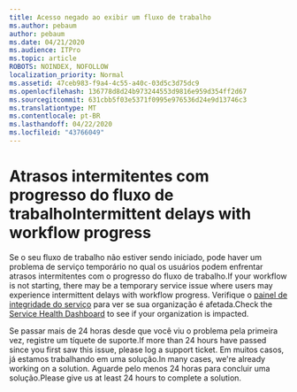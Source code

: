 ```yaml
---
title: Acesso negado ao exibir um fluxo de trabalho
ms.author: pebaum
author: pebaum
ms.date: 04/21/2020
ms.audience: ITPro
ms.topic: article
ROBOTS: NOINDEX, NOFOLLOW
localization_priority: Normal
ms.assetid: 47ceb983-f9a4-4c55-a40c-03d5c3d75dc9
ms.openlocfilehash: 136778d8d24b973244553d9816e959d354ff2d67
ms.sourcegitcommit: 631cbb5f03e5371f0995e976536d24e9d13746c3
ms.translationtype: MT
ms.contentlocale: pt-BR
ms.lasthandoff: 04/22/2020
ms.locfileid: "43766049"
---
```

# <a name="intermittent-delays-with-workflow-progress"></a><span data-ttu-id="4d55b-102">Atrasos intermitentes com progresso do fluxo de trabalho</span><span class="sxs-lookup"><span data-stu-id="4d55b-102">Intermittent delays with workflow progress</span></span>

<span data-ttu-id="4d55b-103">Se o seu fluxo de trabalho não estiver sendo iniciado, pode haver um problema de serviço temporário no qual os usuários podem enfrentar atrasos intermitentes com o progresso do fluxo de trabalho.</span><span class="sxs-lookup"><span data-stu-id="4d55b-103">If your workflow is not starting, there may be a temporary service issue where users may experience intermittent delays with workflow progress.</span></span> <span data-ttu-id="4d55b-104">Verifique o [painel de integridade do serviço](https://admin.microsoft.com/AdminPortal/Home#/servicehealth) para ver se sua organização é afetada.</span><span class="sxs-lookup"><span data-stu-id="4d55b-104">Check the [Service Health Dashboard](https://admin.microsoft.com/AdminPortal/Home#/servicehealth) to see if your organization is impacted.</span></span> 

<span data-ttu-id="4d55b-105">Se passar mais de 24 horas desde que você viu o problema pela primeira vez, registre um tíquete de suporte.</span><span class="sxs-lookup"><span data-stu-id="4d55b-105">If more than 24 hours have passed since you first saw this issue, please log a support ticket.</span></span> <span data-ttu-id="4d55b-106">Em muitos casos, já estamos trabalhando em uma solução.</span><span class="sxs-lookup"><span data-stu-id="4d55b-106">In many cases, we're already working on a solution.</span></span> <span data-ttu-id="4d55b-107">Aguarde pelo menos 24 horas para concluir uma solução.</span><span class="sxs-lookup"><span data-stu-id="4d55b-107">Please give us at least 24 hours to complete a solution.</span></span>


  

